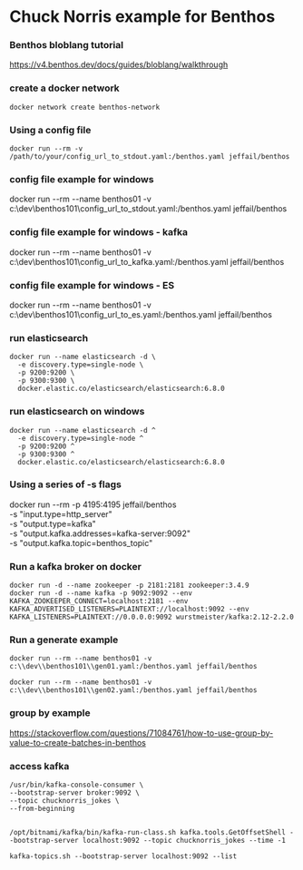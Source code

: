 # Chuck Norris example for Benthos

### Benthos bloblang tutorial
https://v4.benthos.dev/docs/guides/bloblang/walkthrough

### create a docker network
```
docker network create benthos-network

```

### Using a config file
```
docker run --rm -v /path/to/your/config_url_to_stdout.yaml:/benthos.yaml jeffail/benthos
```

### config file example for windows
docker run --rm --name benthos01 -v c:\\dev\\benthos101\\config_url_to_stdout.yaml:/benthos.yaml jeffail/benthos

### config file example for windows - kafka
docker run --rm --name benthos01 -v c:\\dev\\benthos101\\config_url_to_kafka.yaml:/benthos.yaml jeffail/benthos

### config file example for windows - ES
docker run --rm --name benthos01 -v c:\\dev\\benthos101\\config_url_to_es.yaml:/benthos.yaml jeffail/benthos

### run elasticsearch
```
docker run --name elasticsearch -d \
  -e discovery.type=single-node \
  -p 9200:9200 \
  -p 9300:9300 \
  docker.elastic.co/elasticsearch/elasticsearch:6.8.0
```

### run elasticsearch on windows
```
docker run --name elasticsearch -d ^
  -e discovery.type=single-node ^
  -p 9200:9200 ^
  -p 9300:9300 ^
  docker.elastic.co/elasticsearch/elasticsearch:6.8.0
```



### Using a series of -s flags
docker run --rm -p 4195:4195 jeffail/benthos \
  -s "input.type=http_server" \
  -s "output.type=kafka" \
  -s "output.kafka.addresses=kafka-server:9092" \
  -s "output.kafka.topic=benthos_topic"

### Run a kafka broker on docker
```
docker run -d --name zookeeper -p 2181:2181 zookeeper:3.4.9
docker run -d --name kafka -p 9092:9092 --env KAFKA_ZOOKEEPER_CONNECT=localhost:2181 --env KAFKA_ADVERTISED_LISTENERS=PLAINTEXT://localhost:9092 --env KAFKA_LISTENERS=PLAINTEXT://0.0.0.0:9092 wurstmeister/kafka:2.12-2.2.0

```

### Run a generate example
```
docker run --rm --name benthos01 -v c:\\dev\\benthos101\\gen01.yaml:/benthos.yaml jeffail/benthos

docker run --rm --name benthos01 -v c:\\dev\\benthos101\\gen02.yaml:/benthos.yaml jeffail/benthos

```


### group by example
https://stackoverflow.com/questions/71084761/how-to-use-group-by-value-to-create-batches-in-benthos


### access kafka
```
/usr/bin/kafka-console-consumer \
--bootstrap-server broker:9092 \
--topic chucknorris_jokes \
--from-beginning


/opt/bitnami/kafka/bin/kafka-run-class.sh kafka.tools.GetOffsetShell --bootstrap-server localhost:9092 --topic chucknorris_jokes --time -1

kafka-topics.sh --bootstrap-server localhost:9092 --list

```


